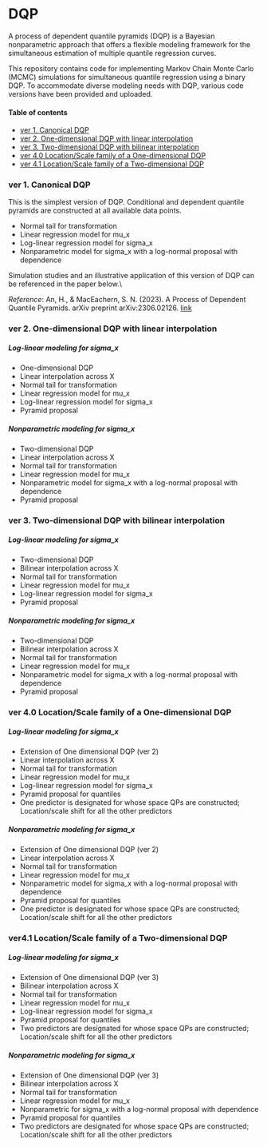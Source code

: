 # DQP

A process of dependent quantile pyramids (DQP) is a Bayesian nonparametric approach that offers a flexible modeling framework for the simultaneous estimation of multiple quantile regression curves. 

This repository contains code for implementing Markov Chain Monte Carlo (MCMC) simulations for simultaneous quantile regression using a binary DQP.
To accommodate diverse modeling needs with DQP, various code versions have been provided and uploaded.

#### Table of contents 

* [ver 1. Canonical DQP](https://github.com/hyoin-an/DQP#ver-1-canonical-dqp)
* [ver 2. One-dimensional DQP with linear interpolation](https://github.com/hyoin-an/DQP#ver-2-one-dimensional-dqp-with-linear-interpolation)
* [ver 3. Two-dimensional DQP with bilinear interpolation](https://github.com/hyoin-an/DQP#ver-3-two-dimensional-dqp-with-bilinear-interpolation)
* [ver 4.0 Location/Scale family of a One-dimensional DQP](https://github.com/hyoin-an/DQP#ver-40-locationscale-family-of-a-one-dimensional-dqp)
* [ver 4.1 Location/Scale family of a Two-dimensional DQP](https://github.com/hyoin-an/DQP#ver41-locationscale-family-of-a-two-dimensional-dqp)


### ver 1. Canonical DQP
This is the simplest version of DQP. Conditional and dependent quantile pyramids are constructed at all available data points.

*	Normal tail for transformation
*	Linear regression model for mu_x
*	Log-linear regression model for sigma_x
*	Nonparametric model for sigma_x with a log-normal proposal with dependence

Simulation studies and an illustrative application of this version of DQP can be referenced in the paper below.\

*Reference*: An, H., & MacEachern, S. N. (2023). A Process of Dependent Quantile Pyramids. arXiv preprint arXiv:2306.02126. [link](https://doi.org/10.48550/arXiv.2306.02126)

### ver 2. One-dimensional DQP with linear interpolation

##### Log-linear modeling for sigma_x
* One-dimensional DQP
* Linear interpolation across X
* Normal tail for transformation
* Linear regression model for mu_x
* Log-linear regression model for sigma_x
* Pyramid proposal

##### Nonparametric modeling for sigma_x
* Two-dimensional DQP
* Linear interpolation across X
* Normal tail for transformation
* Linear regression model for mu_x
* Nonparametric model for sigma_x with a log-normal proposal with dependence
* Pyramid proposal

### ver 3. Two-dimensional DQP with bilinear interpolation

##### Log-linear modeling for sigma_x
* Two-dimensional DQP
* Bilinear interpolation across X
* Normal tail for transformation
* Linear regression model for mu_x
* Log-linear regression model for sigma_x
* Pyramid proposal

##### Nonparametric modeling for sigma_x
* Two-dimensional DQP
* Bilinear interpolation across X
* Normal tail for transformation
* Linear regression model for mu_x
* Nonparametric model for sigma_x with a log-normal proposal with dependence
* Pyramid proposal


### ver 4.0 Location/Scale family of a One-dimensional DQP

##### Log-linear modeling for sigma_x
*	Extension of One dimensional DQP (ver 2)
*	Linear interpolation across X
*	Normal tail for transformation
*	Linear regression model for mu_x
*	Log-linear regression model for sigma_x
*	Pyramid proposal for quantiles
*	One predictor is designated for whose space QPs are constructed; Location/scale shift for all the other predictors
  
##### Nonparametric modeling for sigma_x
*	Extension of One dimensional DQP (ver 2)
*	Linear interpolation across X
*	Normal tail for transformation
*	Linear regression model for mu_x
*	Nonparametric model for sigma_x with a log-normal proposal with dependence
*	Pyramid proposal for quantiles
*	One predictor is designated for whose space QPs are constructed; Location/scale shift for all the other predictors


### ver4.1 Location/Scale family of a Two-dimensional DQP

##### Log-linear modeling for sigma_x
* Extension of One dimensional DQP (ver 3)
* Bilinear interpolation across X
* Normal tail for transformation
* Linear regression model for mu_x
* Log-linear regression model for sigma_x
* Pyramid proposal for quantiles
* Two predictors are designated for whose space QPs are constructed; Location/scale shift for all the other predictors


##### Nonparametric modeling for sigma_x
* Extension of One dimensional DQP (ver 3)
* Bilinear interpolation across X
* Normal tail for transformation
* Linear regression model for mu_x
* Nonparametric for sigma_x with a log-normal proposal with dependence
* Pyramid proposal for quantiles
* Two predictors are designated for whose space QPs are constructed; Location/scale shift for all the other predictors

